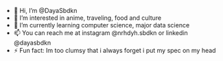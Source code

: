 - 👋 Hi, I’m @DayaSbdkn
- 👀 I’m interested in anime, traveling, food and culture
- 🌱 I’m currently learning computer science, major data science
- 📫 You can reach me at instagram @nrhdyh.sbdkn or linkedin @dayasbdkn
- ⚡ Fun fact: Im too clumsy that i always forget i put my spec on my head

<!---
DayaSbdkn/DayaSbdkn is a ✨ special ✨ repository because its `README.md` (this file) appears on your GitHub profile.
You can click the Preview link to take a look at your changes.
--->
